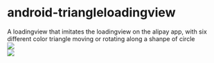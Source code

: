 # android-triangleloadingview
A loadingview that imitates the loadingview on the alipay app, with six different color triangle moving or rotating along a shanpe of circle <br>
![](https://github.com/yxping/android-triangleloadingview/raw/master/show1.gif)  
![](https://github.com/yxping/android-triangleloadingview/raw/master/show2.gif) <br>

